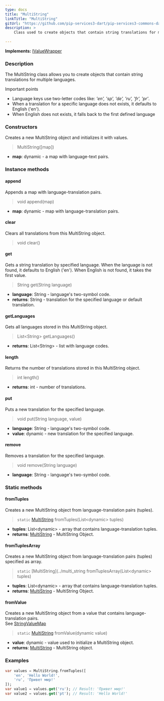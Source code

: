 ```yaml
---
type: docs
title: "MultiString"
linkTitle: "MultiString"
gitUrl: "https://github.com/pip-services3-dart/pip-services3-commons-dart"
description: > 
    Class used to create objects that contain string translations for multiple languages.
    
---
```


**Implements:** [IValueWrapper](../../reflect/ivalue_wrapper)

### Description

The MultiString class allows you to create objects that contain string translations for multiple languages.

Important points

- Language keys use two-letter codes like: *'en', 'sp', 'de', 'ru', 'fr', 'pr'*.
- When a translation for a specific language does not exists, it defaults to English ('en').
- When English does not exists, it falls back to the first defined language


### Constructors
Creates a new MultiString object and initializes it with values.

> MultiString([map])

- **map**: dynamic - a map with language-text pairs.


### Instance methods

#### append
Appends a map with language-translation pairs.

> void append(map)

- **map**: dynamic - map with language-translation pairs.


#### clear
Clears all translations from this MultiString object.

> void clear()


#### get
Gets a string translation by specified language.
When the language is not found, it defaults to English ('en').
When English is not found, it takes the first value.

> String get(String language)

- **language**: String - language's two-symbol code.
- **returns**: String - translation for the specified language or default translation.


#### getLanguages
Gets all languages stored in this MultiString object.

> List\<String\> getLanguages()

- **returns**: List\<String\> - list with language codes. 


#### length
Returns the number of translations stored in this MultiString object.

> int length()

- **returns**: int - number of translations.


#### put
Puts a new translation for the specified language.

> void put(String language, value)

- **language**: String - language's two-symbol code.
- **value**: dynamic - new translation for the specified language.


#### remove
Removes a translation for the specified language.

> void remove(String language)

- **language**: String - language's two-symbol code.


### Static methods

#### fromTuples
Creates a new MultiString object from language-translation pairs (tuples).

> `static` [MultiString](../multi_string) fromTuples(List\<dynamic\> tuples)

- **tuples**: List\<dynamic\> - array that contains language-translation tuples.
- **returns**: [MultiString](../multi_string) - MultiString Object.


#### fromTuplesArray
Creates a new MultiString object from language-translation pairs (tuples) specified as array.

> `static` [MultiString](../multi_string fromTuplesArray(List\<dynamic\> tuples)

- **tuples**: List\<dynamic\> - array that contains language-translation tuples.
- **returns**: [MultiString](../multi_string) - MultiString Object.


#### fromValue
Creates a new MultiString object from a value that contains language-translation pairs.  
See [StringValueMap](../string_value_map)

> `static` [MultiString](../multi_string) fromValue(dynamic value)

- **value**: dynamic - value used to initialize a MultiString object.
- **returns**: [MultiString](../multi_string) - MultiString object.

### Examples

```dart
var values = MultiString.fromTuples([
    'en', 'Hello World!',
    'ru', 'Привет мир!'
]);
var value1 = values.get('ru'); // Result: 'Привет мир!'
var value2 = values.get('pt'); // Result: 'Hello World!'

```
